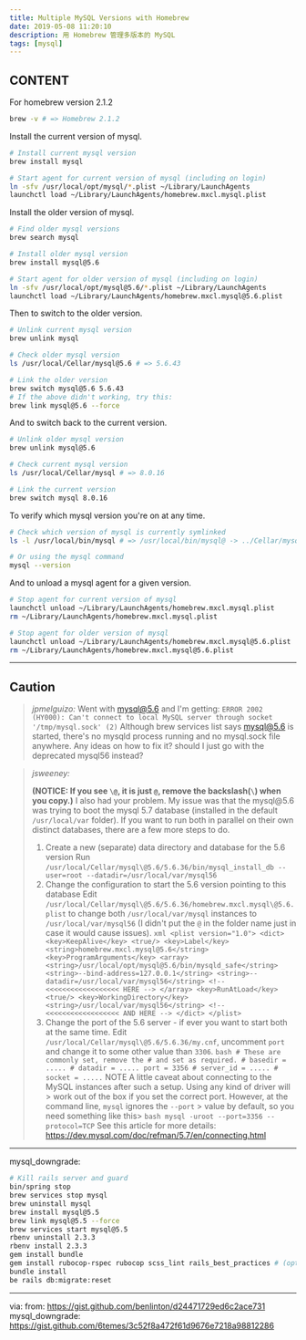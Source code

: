 ```yaml
---
title: Multiple MySQL Versions with Homebrew
date: 2019-05-08 11:20:10
description: 用 Homebrew 管理多版本的 MySQL
tags: [mysql]
---
```


## CONTENT

For homebrew version 2.1.2

``` bash
brew -v # => Homebrew 2.1.2
```

Install the current version of mysql.

``` bash
# Install current mysql version
brew install mysql

# Start agent for current version of mysql (including on login)
ln -sfv /usr/local/opt/mysql/*.plist ~/Library/LaunchAgents
launchctl load ~/Library/LaunchAgents/homebrew.mxcl.mysql.plist
```

Install the older version of mysql.

``` bash
# Find older mysql versions
brew search mysql

# Install older mysql version
brew install mysql@5.6

# Start agent for older version of mysql (including on login)
ln -sfv /usr/local/opt/mysql@5.6/*.plist ~/Library/LaunchAgents
launchctl load ~/Library/LaunchAgents/homebrew.mxcl.mysql@5.6.plist
```

Then to switch to the older version.

``` bash
# Unlink current mysql version
brew unlink mysql

# Check older mysql version
ls /usr/local/Cellar/mysql@5.6 # => 5.6.43

# Link the older version
brew switch mysql@5.6 5.6.43
# If the above didn't working, try this:
brew link mysql@5.6 --force
```

And to switch back to the current version.

``` bash
# Unlink older mysql version
brew unlink mysql@5.6

# Check current mysql version
ls /usr/local/Cellar/mysql # => 8.0.16

# Link the current version
brew switch mysql 8.0.16
```

To verify which mysql version you're on at any time.

``` bash
# Check which version of mysql is currently symlinked
ls -l /usr/local/bin/mysql # => /usr/local/bin/mysql@ -> ../Cellar/mysql56/5.6.43/bin/mysql

# Or using the mysql command
mysql --version
```

And to unload a mysql agent for a given version.

``` bash
# Stop agent for current version of mysql
launchctl unload ~/Library/LaunchAgents/homebrew.mxcl.mysql.plist
rm ~/Library/LaunchAgents/homebrew.mxcl.mysql.plist

# Stop agent for older version of mysql
launchctl unload ~/Library/LaunchAgents/homebrew.mxcl.mysql@5.6.plist
rm ~/Library/LaunchAgents/homebrew.mxcl.mysql@5.6.plist
```

---
## Caution

> *jpmelguizo:*
> Went with mysql@5.6 and I'm getting: `ERROR 2002 (HY000): Can't connect to local MySQL server through socket '/tmp/mysql.sock' (2)` Although brew services list says mysql@5.6 is started, there's no mysqld process running and no mysql.sock file anywhere. Any ideas on how to fix it? should I just go with the deprecated mysql56 instead?

> *jsweeney:*
>
> **(NOTICE: If you see `\@`, it is just `@`, remove the backslash(`\`) when you copy.)**
> I also had your problem. My issue was that the mysql\@5.6 was trying to boot the mysql 5.7 database (installed in the default `/usr/local/var` folder). If you want to run both in parallel on their own distinct databases, there are a few more steps to do.
>
> 1. Create a new (separate) data directory and database for the 5.6 version
    Run `/usr/local/Cellar/mysql\@5.6/5.6.36/bin/mysql_install_db --user=root --datadir=/usr/local/var/mysql56`
> 2. Change the configuration to start the 5.6 version pointing to this database
>   Edit `/usr/local/Cellar/mysql\@5.6/5.6.36/homebrew.mxcl.mysql\@5.6.plist` to change both `/usr/local/var/mysql` instances to `/usr/local/var/mysql56` (I didn't put the `@` in the folder name just in case it would cause issues).
    ``` xml
    <plist version="1.0">
    <dict>
      <key>KeepAlive</key>
      <true/>
      <key>Label</key>
      <string>homebrew.mxcl.mysql@5.6</string>
      <key>ProgramArguments</key>
      <array>
        <string>/usr/local/opt/mysql@5.6/bin/mysqld_safe</string>
        <string>--bind-address=127.0.0.1</string>
        <string>--datadir=/usr/local/var/mysql56</string> <!-- <<<<<<<<<<<<<<<<<< HERE -->
      </array>
      <key>RunAtLoad</key>
      <true/>
      <key>WorkingDirectory</key>
      <string>/usr/local/var/mysql56</string> <!-- <<<<<<<<<<<<<<<<<< AND HERE -->
    </dict>
    </plist>
    ```
> 3. Change the port of the 5.6 server - if ever you want to start both at the same time.
> Edit `/usr/local/Cellar/mysql\@5.6/5.6.36/my.cnf`, uncomment `port` and change it to some other value than `3306`.
    ``` bash
    # These are commonly set, remove the # and set as required.
    # basedir = .....
    # datadir = .....
    port = 3356
    # server_id = .....
    # socket = .....
    ```
> NOTE A little caveat about connecting to the MySQL instances after such a setup. Using any kind of driver will > work out of the box if you set the correct port. However, at the command line, `mysql` ignores the `--port` > value by default, so you need something like this>
    ``` bash
    mysql -uroot --port=3356 --protocol=TCP
    ```
> See this article for more details: https://dev.mysql.com/doc/refman/5.7/en/connecting.html

---
mysql_downgrade:

``` bash
# Kill rails server and guard
bin/spring stop
brew services stop mysql
brew uninstall mysql
brew install mysql@5.5
brew link mysql@5.5 --force
brew services start mysql@5.5
rbenv uninstall 2.3.3
rbenv install 2.3.3
gem install bundle
gem install rubocop-rspec rubocop scss_lint rails_best_practices # (optional)
bundle install
be rails db:migrate:reset
```

---
via:
from: https://gist.github.com/benlinton/d24471729ed6c2ace731
mysql_downgrade: https://gist.github.com/6temes/3c52f8a472f61d9676e7218a98812286

